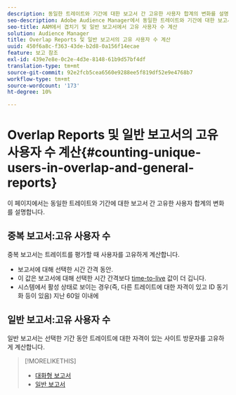 ```yaml
---
description: 동일한 트레이트와 기간에 대한 보고서 간 고유한 사용자 합계의 변화를 설명합니다.
seo-description: Adobe Audience Manager에서 동일한 트레이트와 기간에 대한 보고서 간 고유한 사용자 합계의 변화를 설명합니다.
seo-title: AAM에서 겹치기 및 일반 보고서에서 고유 사용자 수 계산
solution: Audience Manager
title: Overlap Reports 및 일반 보고서의 고유 사용자 수 계산
uuid: 450f6a8c-f363-43de-b2d8-0a156f14ecae
feature: 보고 참조
exl-id: 439e7e8e-0c2e-4d3e-8148-61b9d57bf4df
translation-type: tm+mt
source-git-commit: 92e2fcb5cea6560e9288ee5f819df52e9e4768b7
workflow-type: tm+mt
source-wordcount: '173'
ht-degree: 10%

---
```


# Overlap Reports 및 일반 보고서의 고유 사용자 수 계산{#counting-unique-users-in-overlap-and-general-reports}

이 페이지에서는 동일한 트레이트와 기간에 대한 보고서 간 고유한 사용자 합계의 변화를 설명합니다.

<!-- 

c_unique_user_counts.xml

 -->

## 중복 보고서:고유 사용자 수

중복 보고서는 트레이트를 평가할 때 사용자를 고유하게 계산합니다.

* 보고서에 대해 선택한 시간 간격 동안.
* 이 값은 보고서에 대해 선택한 시간 간격보다 [time-to-live](../features/traits/segment-ttl-explained.md) 값이 더 깁니다.
* 시스템에서 활성 상태로 보이는 경우(즉, 다른 트레이트에 대한 자격이 있고 ID 동기화 등이 있음) 지난 60일 이내에

## 일반 보고서:고유 사용자 수

일반 보고서는 선택한 기간 동안 트레이트에 대한 자격이 있는 사이트 방문자를 고유하게 계산합니다.

>[!MORELIKETHIS]
>
>* [대화형 보고서](../reporting/dynamic-reports/dynamic-reports.md#interactive-and-overlap-reports)
>* [일반 보고서](../reporting/general-reports.md#general-reports-overview)


